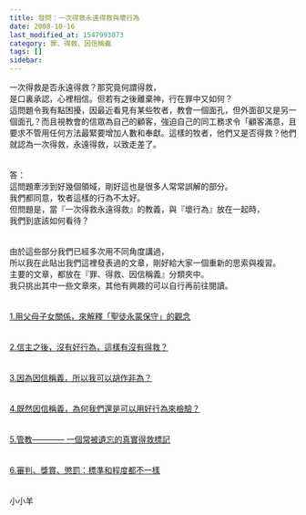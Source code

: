 ```yaml
---
title: 發問：一次得救永遠得救與壞行為
date: 2008-10-16
last_modified_at: 1547993073
category: 罪、得救、因信稱義
tags: []
sidebar: 
---
```


<p>一次得救是否永遠得救？那究竟何謂得救，<br/>是口裏承認，心裡相信。但若有之後離棄神，行在罪中又如何？<br/><!--more-->這問題令我有點困擾，因最近看見有某些牧者，教會一個面孔，但外面卻又是另一個面孔？而且視教會的信眾為自己的顧客，強迫自己的同工務求令「顧客滿意，且要求不管用任何方法最緊要增加人數和奉獻。這樣的牧者，他們又是否得救？他們就認為一次得救，永遠得救，以致走差了。<br/><br/><br/>答：<br/>這問題牽涉到好幾個領域，剛好這也是很多人常常誤解的部分。<br/>我們都同意，牧者這樣的行為不太好。<br/>但問題是，當『一次得救永遠得救』的教義，與『壞行為』放在一起時，<br/>我們到底該如何看待？<br/><br/><br/>由於這些部分我們已經多次用不同角度講過，<br/>所以我在此貼出我們這裡發表過的文章，剛好給大家一個重新的思索與複習。<br/>主要的文章，都放在『罪、得救、因信稱義』分類夾中。<br/>我只挑出其中一些文章來，其他有興趣的可以自行再前往閱讀。<br/><br/><br/><a href="/posts/269191348">1.用父母子女關係，來解釋「聖徒永蒙保守」的觀念</a><br/><br/><br/><a href="/posts/269193264">2.信主之後，沒有好行為，這樣有沒有得救？</a><br/><br/><br/><a href="/posts/269191432">3.因為因信稱義，所以我可以胡作非為？</a><br/><br/><br/><a href="/posts/269193804">4.既然因信稱義，為何我們還是可以用好行為來檢驗？</a><br/><br/><br/><a href="/posts/269193520">5.管教———— 一個常被遺忘的真實得救標記</a><br/><br/><br/><a href="/posts/269194216">6.審判、獎賞、懲罰：標準和程度都不一樣</a><br/><br/><br/>小小羊<br/><br/><br/><br/><br/>
</p>